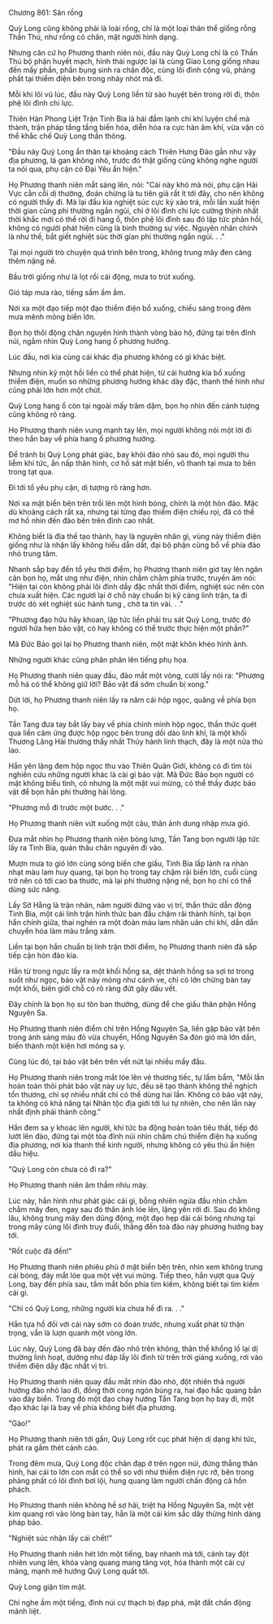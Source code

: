 




Chương 861: Săn rồng


Quỳ Long cũng không phải là loài rồng, chỉ là một loại thân thể giống rồng Thần Thú, như rồng có chân, mặt người hình dạng.

Nhưng căn cứ họ Phương thanh niên nói, đầu này Quỳ Long chỉ là có Thần Thú bộ phận huyết mạch, hình thái ngược lại là cùng Giao Long giống nhau đến mấy phần, phần bụng sinh ra chân độc, cùng lôi đình cộng vũ, phảng phất tại thiểm điện bên trong nhảy nhót mà đi.

Mỗi khi lôi vũ lúc, đầu này Quỳ Long liền từ sào huyệt bên trong rời đi, thôn phệ lôi đình chi lực.

Thiên Hàn Phong Liệt Trận Tinh Bia là hái đầm lạnh chi khí luyện chế mà thành, trận pháp tầng tầng biến hóa, diễn hóa ra cực hàn âm khí, vừa vặn có thể khắc chế Quỳ Long thần thông.

"Đầu này Quỳ Long ẩn thân tại khoảng cách Thiên Hưng Đảo gần như vậy địa phương, lá gan không nhỏ, trước đó thật giống cũng không nghe người ta nói qua, phụ cận có Đại Yêu ẩn hiện."

Họ Phương thanh niên mắt sáng lên, nói: "Cái này khó mà nói, phụ cận Hải Vực cằn cỗi dị thường, đoán chừng là tu tiên giả rất ít tới đây, cho nên không có người thấy đi. Mà lại đầu kia nghiệt súc cực kỳ xảo trá, mỗi lần xuất hiện thời gian cũng phi thường ngắn ngủi, chỉ ở lôi đình chi lực cường thịnh nhất thời khắc mới có thể rời đi hang ổ, thôn phệ lôi đình sau đó lập tức phản hồi, không có người phát hiện cũng là bình thường sự việc. Nguyên nhân chính là như thế, bắt giết nghiệt súc thời gian phi thường ngắn ngủi. . ."

Tại mọi người trò chuyện quá trình bên trong, không trung mây đen càng thêm nặng nề.

Bầu trời giống như là lọt rồi cái động, mưa to trút xuống.

Gió táp mưa rào, tiếng sấm ầm ầm.

Nơi xa một đạo tiếp một đạo thiểm điện bổ xuống, chiếu sáng trong đêm mưa mênh mông biển lớn.

Bọn họ thôi động chân nguyên hình thành vòng bảo hộ, đứng tại trên đỉnh núi, ngắm nhìn Quỳ Long hang ổ phương hướng.

Lúc đầu, nơi kia cùng cái khác địa phương không có gì khác biệt.

Nhưng nhìn kỹ một hồi liền có thể phát hiện, từ cái hướng kia bổ xuống thiểm điện, muốn so những phương hướng khác dày đặc, thanh thế hình như cũng phải lớn hơn một chút.

Quỳ Long hang ổ còn tại ngoài mấy trăm dặm, bọn họ nhìn đến cảnh tượng cũng không rõ ràng.

Họ Phương thanh niên vung mạnh tay lên, mọi người không nói một lời đi theo hắn bay về phía hang ổ phương hướng.

Để tránh bị Quỳ Long phát giác, bay khỏi đảo nhỏ sau đó, mọi người thu liễm khí tức, ẩn nấp thân hình, cơ hồ sát mặt biển, vô thanh tại mưa to bên trong tạt qua.

Đi tới tổ yêu phụ cận, dị tượng rõ ràng hơn.

Nơi xa mặt biển bên trên trồi lên một hình bóng, chính là một hòn đảo. Mặc dù khoảng cách rất xa, nhưng tại từng đạo thiểm điện chiếu rọi, đã có thể mơ hồ nhìn đến đảo bên trên đỉnh cao nhất.

Không biết là địa thế tạo thành, hay là nguyên nhân gì, vùng này thiểm điện giống như là nhận lấy không hiểu dẫn dắt, đại bộ phận cũng bổ về phía đảo nhỏ trung tâm.

Nhanh sắp bay đến tổ yêu thời điểm, họ Phương thanh niên giơ tay lên ngăn cản bọn họ, mắt ưng như điện, nhìn chằm chằm phía trước, truyền âm nói: "Hiện tại còn không phải lôi đình dầy đặc nhất thời điểm, nghiệt súc nên còn chưa xuất hiện. Các ngươi lại ở chỗ này chuẩn bị kỹ càng linh trận, ta đi trước dò xét nghiệt súc hành tung , chờ ta tin vài. . ."

"Phương đạo hữu hãy khoan, lập tức liền phải tru sát Quỳ Long, trước đó ngươi hứa hẹn bảo vật, có hay không có thể trước thực hiện một phần?"

Mã Đức Bảo gọi lại họ Phương thanh niên, một mặt khôn khéo hình ảnh.

Những người khác cũng phân phân lên tiếng phụ họa.

Họ Phương thanh niên quay đầu, đảo mắt một vòng, cười lấy nói ra: "Phương mỗ há có thể không giữ lời? Bảo vật đã sớm chuẩn bị xong."

Dứt lời, họ Phương thanh niên lấy ra năm cái hộp ngọc, quăng về phía bọn họ.

Tần Tang đưa tay bắt lấy bay về phía chính mình hộp ngọc, thần thức quét qua liền cảm ứng được hộp ngọc bên trong dồi dào linh khí, là một khối Thương Lãng Hải thường thấy nhất Thủy hành linh thạch, đây là một nửa thù lao.

Hắn yên lặng đem hộp ngọc thu vào Thiên Quân Giới, không có đi tìm tòi nghiên cứu những người khác là cài gì bảo vật. Mã Đức Bảo bọn người có mặt không biểu tình, có nhưng là một mặt vui mừng, có thể thấy được bảo vật để bọn hắn phi thường hài lòng.

"Phương mỗ đi trước một bước. . ."

Họ Phương thanh niên vứt xuống một câu, thân ảnh dung nhập mưa gió.

Đưa mắt nhìn họ Phương thanh niên bóng lưng, Tần Tang bọn người lập tức lấy ra Tinh Bia, quán thâu chân nguyên đi vào.

Mượn mưa to gió lớn cùng sóng biển che giấu, Tinh Bia lấp lánh ra nhàn nhạt màu lam huy quang, tại bọn họ trong tay chậm rãi biến lớn, cuối cùng trở nên có tới cao ba thước, mà lại phi thường nặng nề, bọn họ chỉ có thể dùng sức nâng.

Lấy Sở Hằng là trận nhãn, năm người đứng vào vị trí, thần thức dẫn động Tinh Bia, một cái linh trận hình thức ban đầu chậm rãi thành hình, tại bọn hắn chính giữa, thai nghén ra một đoàn màu lam nhân uân chi khí, dần dần chuyển hóa làm màu trắng xám.

Liền tại bọn hắn chuẩn bị linh trận thời điểm, họ Phương thanh niên đã sắp tiếp cận hòn đảo kia.

Hắn từ trong ngực lấy ra một khối hồng sa, dệt thành hồng sa sợi tơ trong suốt như ngọc, bảo vật này mỏng như cánh ve, chỉ có lớn chừng bàn tay một khối, biên giới chỗ có rõ ràng đứt gãy dấu vết.

Đây chính là bọn họ sư tôn ban thưởng, dùng để che giấu thân phận Hồng Nguyên Sa.

Họ Phương thanh niên điểm chỉ trên Hồng Nguyên Sa, liền gặp bảo vật bên trong ánh sáng màu đỏ vừa chuyển, Hồng Nguyên Sa đón gió mà lớn dần, biến thành một kiện hơi mỏng sa y.

Cùng lúc đó, tại bảo vật bên trên vết nứt lại nhiều mấy đầu.

Họ Phương thanh niên trong mắt lóe lên vẻ thương tiếc, tự lẩm bẩm, "Mỗi lần hoàn toàn thôi phát bảo vật này uy lực, đều sẽ tạo thành không thể nghịch tổn thương, chỉ sợ nhiều nhất chỉ có thể dùng hai lần. Không có bảo vật này, ta không có khả năng tại Nhân tộc địa giới tới lui tự nhiên, cho nên lần này nhất định phải thành công."

Hắn đem sa y khoác lên người, khí tức ba động hoàn toàn tiêu thất, tiếp đó lướt lên đảo, đứng tại một tòa đỉnh núi nhìn chăm chú thiểm điện hạ xuống địa phương, nơi kia thanh thế kinh người, nhưng không có yêu thú ẩn hiện dấu hiệu.

"Quỳ Long còn chưa có đi ra?"

Họ Phương thanh niên âm thầm nhíu mày.

Lúc này, hắn hình như phát giác cái gì, bỗng nhiên ngửa đầu nhìn chằm chằm mây đen, ngay sau đó thân ảnh lóe lên, lặng yên rời đi. Sau đó không lâu, không trung mây đen dũng động, một đạo hẹp dài cái bóng nhưng tại trong mây cùng lôi đình truy đuổi, thẳng đến toà đảo này phương hướng bay tới.

"Rốt cuộc đã đến!"

Họ Phương thanh niên phiêu phù ở mặt biển bên trên, nhìn xem không trung cái bóng, đáy mắt lóe qua một vệt vui mừng. Tiếp theo, hắn vượt qua Quỳ Long, bay đến phía sau, tầm mắt bốn phía tìm kiếm, không biết tại tìm kiếm cái gì.

"Chỉ có Quỳ Long, những người kia chưa hề đi ra. . ."

Hắn tựa hồ đối với cái này sớm có đoán trước, nhưng xuất phát từ thận trọng, vẫn là lượn quanh một vòng lớn.

Lúc này, Quỳ Long đã bay đến đảo nhỏ trên không, thân thể khổng lồ lại dị thường linh hoạt, dường như đáp lấy lôi đình từ trên trời giáng xuống, rơi vào thiểm điện dầy đặc nhất vị trí.

Họ Phương thanh niên quay đầu mắt nhìn đảo nhỏ, đột nhiên thả người hướng đảo nhỏ lao đi, đồng thời cong ngón búng ra, hai đạo hắc quang bắn vào đáy biển. Trong đó một đạo chạy hướng Tần Tang bọn họ bay đi, một đạo khác lại là bay về phía không biết địa phương.

"Gào!"

Họ Phương thanh niên tới gần, Quỳ Long rốt cục phát hiện dị dạng khí tức, phát ra gầm thét cảnh cáo.

Trong đêm mưa, Quỳ Long độc chân đạp ở trên ngọn núi, đứng thẳng thân hình, hai cái to lớn con mắt có thể so với như thiểm điện rực rỡ, bên trong phảng phất có lôi đình bơi lội, hung quang làm người chấn động cả hồn phách.

Họ Phương thanh niên không hề sợ hãi, triệt hạ Hồng Nguyên Sa, một vệt kim quang rơi vào lòng bàn tay, hẳn là một cái kim sắc dây thừng hình dáng pháp bảo.

"Nghiệt súc nhận lấy cái chết!"

Họ Phương thanh niên hét lớn một tiếng, bay nhanh mà tới, cánh tay đột nhiên vung lên, khóa vàng quang mang tăng vọt, hóa thành một cái cự mãng, mạnh mẽ hướng Quỳ Long quất tới.

Quỳ Long giận tím mặt.

Chỉ nghe ầm một tiếng, đỉnh núi cự thạch bị đạp phá, mặt đất chấn động mãnh liệt.




